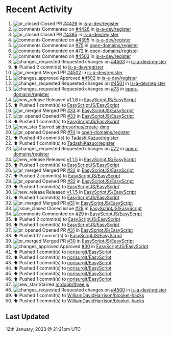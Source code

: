 # Recent Activity

<!--RECENT_ACTIVITY:start-->
1. ![pr_closed](https://cdn.jsdelivr.net/gh/Readme-Workflows/Readme-Icons@main/icons/octicons/PullRequestClosed.svg) Closed PR [#4426](https://github.com/is-a-dev/register/pull/4426) in [is-a-dev/register](https://github.com/is-a-dev/register)<br>
2. ![comments](https://cdn.jsdelivr.net/gh/Readme-Workflows/Readme-Icons@main/icons/octicons/Comment.svg) Commented on [#4426](https://github.com/is-a-dev/register/pull/4426#issuecomment-1380383969) in [is-a-dev/register](https://github.com/is-a-dev/register)<br>
3. ![pr_closed](https://cdn.jsdelivr.net/gh/Readme-Workflows/Readme-Icons@main/icons/octicons/PullRequestClosed.svg) Closed PR [#4395](https://github.com/is-a-dev/register/pull/4395) in [is-a-dev/register](https://github.com/is-a-dev/register)<br>
4. ![comments](https://cdn.jsdelivr.net/gh/Readme-Workflows/Readme-Icons@main/icons/octicons/Comment.svg) Commented on [#4395](https://github.com/is-a-dev/register/pull/4395#issuecomment-1380383002) in [is-a-dev/register](https://github.com/is-a-dev/register)<br>
5. ![comments](https://cdn.jsdelivr.net/gh/Readme-Workflows/Readme-Icons@main/icons/octicons/Comment.svg) Commented on [#75](https://github.com/open-domains/register/issues/75#issuecomment-1380379063) in [open-domains/register](https://github.com/open-domains/register)<br>
6. ![comments](https://cdn.jsdelivr.net/gh/Readme-Workflows/Readme-Icons@main/icons/octicons/Comment.svg) Commented on [#72](https://github.com/open-domains/register/pull/72#issuecomment-1380377899) in [open-domains/register](https://github.com/open-domains/register)<br>
7. ![comments](https://cdn.jsdelivr.net/gh/Readme-Workflows/Readme-Icons@main/icons/octicons/Comment.svg) Commented on [#4503](https://github.com/is-a-dev/register/pull/4503#discussion_r1068137304) in [is-a-dev/register](https://github.com/is-a-dev/register)<br>
8. ![changes_requested](https://cdn.jsdelivr.net/gh/Readme-Workflows/Readme-Icons@main/icons/octicons/RequestedChanges.svg) Requested changes on [#4503](https://github.com/is-a-dev/register/pull/4503#pullrequestreview-1245625760) in [is-a-dev/register](https://github.com/is-a-dev/register)<br>
9. ⬆️ Pushed 2 commit(s) to [is-a-dev/register](https://github.com/is-a-dev/register)<br>
10. ![pr_merged](https://cdn.jsdelivr.net/gh/Readme-Workflows/Readme-Icons@main/icons/octicons/PullRequestMerged.svg) Merged PR [#4502](https://github.com/is-a-dev/register/pull/4502) in [is-a-dev/register](https://github.com/is-a-dev/register)<br>
11. ![changes_approved](https://cdn.jsdelivr.net/gh/Readme-Workflows/Readme-Icons@main/icons/octicons/ApprovedChanges.svg) Approved [#4502](https://github.com/is-a-dev/register/pull/4502#pullrequestreview-1245573541) in [is-a-dev/register](https://github.com/is-a-dev/register)<br>
12. ![changes_requested](https://cdn.jsdelivr.net/gh/Readme-Workflows/Readme-Icons@main/icons/octicons/RequestedChanges.svg) Requested changes on [#4501](https://github.com/is-a-dev/register/pull/4501#pullrequestreview-1245571825) in [is-a-dev/register](https://github.com/is-a-dev/register)<br>
13. ![changes_requested](https://cdn.jsdelivr.net/gh/Readme-Workflows/Readme-Icons@main/icons/octicons/RequestedChanges.svg) Requested changes on [#73](https://github.com/open-domains/register/pull/73#pullrequestreview-1245569952) in [open-domains/register](https://github.com/open-domains/register)<br>
14. ![new_release](https://cdn.jsdelivr.net/gh/Readme-Workflows/Readme-Icons@main/icons/octicons/Release.svg) Released [v1.1.6](https://github.com/EasyScriptJS/EasyScript/releases/tag/v1.1.6) in [EasyScriptJS/EasyScript](https://github.com/EasyScriptJS/EasyScript)<br>
15. ⬆️ Pushed 1 commit(s) to [EasyScriptJS/EasyScript](https://github.com/EasyScriptJS/EasyScript)<br>
16. ![pr_merged](https://cdn.jsdelivr.net/gh/Readme-Workflows/Readme-Icons@main/icons/octicons/PullRequestMerged.svg) Merged PR [#33](https://github.com/EasyScriptJS/EasyScript/pull/33) in [EasyScriptJS/EasyScript](https://github.com/EasyScriptJS/EasyScript)<br>
17. ![pr_opened](https://cdn.jsdelivr.net/gh/Readme-Workflows/Readme-Icons@main/icons/octicons/PullRequestOpened.svg) Opened PR [#33](https://github.com/EasyScriptJS/EasyScript/pull/33) in [EasyScriptJS/EasyScript](https://github.com/EasyScriptJS/EasyScript)<br>
18. ⬆️ Pushed 1 commit(s) to [EasyScriptJS/EasyScript](https://github.com/EasyScriptJS/EasyScript)<br>
19. ![new_star](https://cdn.jsdelivr.net/gh/Readme-Workflows/Readme-Icons@main/icons/octicons/StarredRepositoryYellow.svg) Starred [sindresorhus/create-dmg](https://github.com/sindresorhus/create-dmg)<br>
20. ![pr_opened](https://cdn.jsdelivr.net/gh/Readme-Workflows/Readme-Icons@main/icons/octicons/PullRequestOpened.svg) Opened PR [#74](https://github.com/open-domains/register/pull/74) in [open-domains/register](https://github.com/open-domains/register)<br>
21. ⬆️ Pushed 43 commit(s) to [TadashiKazuo/register](https://github.com/TadashiKazuo/register)<br>
22. ⬆️ Pushed 1 commit(s) to [TadashiKazuo/register](https://github.com/TadashiKazuo/register)<br>
23. ![changes_requested](https://cdn.jsdelivr.net/gh/Readme-Workflows/Readme-Icons@main/icons/octicons/RequestedChanges.svg) Requested changes on [#72](https://github.com/open-domains/register/pull/72#pullrequestreview-1245125911) in [open-domains/register](https://github.com/open-domains/register)<br>
24. ![new_release](https://cdn.jsdelivr.net/gh/Readme-Workflows/Readme-Icons@main/icons/octicons/Release.svg) Released [v1.1.5](https://github.com/EasyScriptJS/EasyScript/releases/tag/v1.1.5) in [EasyScriptJS/EasyScript](https://github.com/EasyScriptJS/EasyScript)<br>
25. ⬆️ Pushed 1 commit(s) to [EasyScriptJS/EasyScript](https://github.com/EasyScriptJS/EasyScript)<br>
26. ![pr_merged](https://cdn.jsdelivr.net/gh/Readme-Workflows/Readme-Icons@main/icons/octicons/PullRequestMerged.svg) Merged PR [#32](https://github.com/EasyScriptJS/EasyScript/pull/32) in [EasyScriptJS/EasyScript](https://github.com/EasyScriptJS/EasyScript)<br>
27. ⬆️ Pushed 2 commit(s) to [EasyScriptJS/EasyScript](https://github.com/EasyScriptJS/EasyScript)<br>
28. ![pr_opened](https://cdn.jsdelivr.net/gh/Readme-Workflows/Readme-Icons@main/icons/octicons/PullRequestOpened.svg) Opened PR [#32](https://github.com/EasyScriptJS/EasyScript/pull/32) in [EasyScriptJS/EasyScript](https://github.com/EasyScriptJS/EasyScript)<br>
29. ⬆️ Pushed 1 commit(s) to [EasyScriptJS/EasyScript](https://github.com/EasyScriptJS/EasyScript)<br>
30. ![new_release](https://cdn.jsdelivr.net/gh/Readme-Workflows/Readme-Icons@main/icons/octicons/Release.svg) Released [v1.1.5](https://github.com/EasyScriptJS/EasyScript/releases/tag/v1.1.5) in [EasyScriptJS/EasyScript](https://github.com/EasyScriptJS/EasyScript)<br>
31. ⬆️ Pushed 1 commit(s) to [EasyScriptJS/EasyScript](https://github.com/EasyScriptJS/EasyScript)<br>
32. ![pr_merged](https://cdn.jsdelivr.net/gh/Readme-Workflows/Readme-Icons@main/icons/octicons/PullRequestMerged.svg) Merged PR [#31](https://github.com/EasyScriptJS/EasyScript/pull/31) in [EasyScriptJS/EasyScript](https://github.com/EasyScriptJS/EasyScript)<br>
33. ![issue_closed](https://cdn.jsdelivr.net/gh/Readme-Workflows/Readme-Icons@main/icons/octicons/IssueClosed.svg) Closed issue [#29](https://github.com/EasyScriptJS/EasyScript/issues/29) in [EasyScriptJS/EasyScript](https://github.com/EasyScriptJS/EasyScript)<br>
34. ![comments](https://cdn.jsdelivr.net/gh/Readme-Workflows/Readme-Icons@main/icons/octicons/Comment.svg) Commented on [#29](https://github.com/EasyScriptJS/EasyScript/issues/29#issuecomment-1379935695) in [EasyScriptJS/EasyScript](https://github.com/EasyScriptJS/EasyScript)<br>
35. ⬆️ Pushed 2 commit(s) to [EasyScriptJS/EasyScript](https://github.com/EasyScriptJS/EasyScript)<br>
36. ⬆️ Pushed 1 commit(s) to [EasyScriptJS/EasyScript](https://github.com/EasyScriptJS/EasyScript)<br>
37. ![pr_opened](https://cdn.jsdelivr.net/gh/Readme-Workflows/Readme-Icons@main/icons/octicons/PullRequestOpened.svg) Opened PR [#31](https://github.com/EasyScriptJS/EasyScript/pull/31) in [EasyScriptJS/EasyScript](https://github.com/EasyScriptJS/EasyScript)<br>
38. ⬆️ Pushed 12 commit(s) to [EasyScriptJS/EasyScript](https://github.com/EasyScriptJS/EasyScript)<br>
39. ![pr_merged](https://cdn.jsdelivr.net/gh/Readme-Workflows/Readme-Icons@main/icons/octicons/PullRequestMerged.svg) Merged PR [#30](https://github.com/EasyScriptJS/EasyScript/pull/30) in [EasyScriptJS/EasyScript](https://github.com/EasyScriptJS/EasyScript)<br>
40. ![changes_approved](https://cdn.jsdelivr.net/gh/Readme-Workflows/Readme-Icons@main/icons/octicons/ApprovedChanges.svg) Approved [#30](https://github.com/EasyScriptJS/EasyScript/pull/30#pullrequestreview-1245097398) in [EasyScriptJS/EasyScript](https://github.com/EasyScriptJS/EasyScript)<br>
41. ⬆️ Pushed 1 commit(s) to [norisurgit/EasyScript](https://github.com/norisurgit/EasyScript)<br>
42. ⬆️ Pushed 1 commit(s) to [norisurgit/EasyScript](https://github.com/norisurgit/EasyScript)<br>
43. ⬆️ Pushed 1 commit(s) to [norisurgit/EasyScript](https://github.com/norisurgit/EasyScript)<br>
44. ⬆️ Pushed 1 commit(s) to [norisurgit/EasyScript](https://github.com/norisurgit/EasyScript)<br>
45. ⬆️ Pushed 1 commit(s) to [norisurgit/EasyScript](https://github.com/norisurgit/EasyScript)<br>
46. ⬆️ Pushed 1 commit(s) to [norisurgit/EasyScript](https://github.com/norisurgit/EasyScript)<br>
47. ![new_star](https://cdn.jsdelivr.net/gh/Readme-Workflows/Readme-Icons@main/icons/octicons/StarredRepositoryYellow.svg) Starred [mrdoob/three.js](https://github.com/mrdoob/three.js)<br>
48. ![changes_requested](https://cdn.jsdelivr.net/gh/Readme-Workflows/Readme-Icons@main/icons/octicons/RequestedChanges.svg) Requested changes on [#4500](https://github.com/is-a-dev/register/pull/4500#pullrequestreview-1244899876) in [is-a-dev/register](https://github.com/is-a-dev/register)<br>
49. ⬆️ Pushed 1 commit(s) to [WilliamDavidHarrison/blooket-hacks](https://github.com/WilliamDavidHarrison/blooket-hacks)<br>
50. ⬆️ Pushed 1 commit(s) to [WilliamDavidHarrison/blooket-hacks](https://github.com/WilliamDavidHarrison/blooket-hacks)<br>
<!--RECENT_ACTIVITY:end-->

## Last Updated
<!--RECENT_ACTIVITY:last_update-->
12th January, 2023 @ 21:21pm UTC
<!--RECENT_ACTIVITY:last_update_end-->
